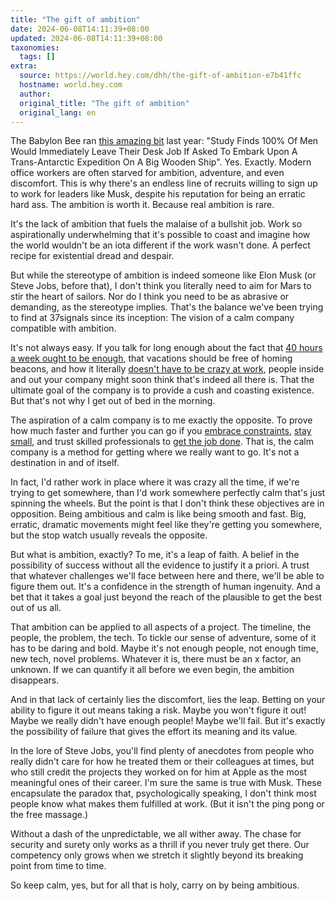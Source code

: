 ```yaml
---
title: "The gift of ambition"
date: 2024-06-08T14:11:39+08:00
updated: 2024-06-08T14:11:39+08:00
taxonomies:
  tags: []
extra:
  source: https://world.hey.com/dhh/the-gift-of-ambition-e7b41ffc
  hostname: world.hey.com
  author: 
  original_title: "The gift of ambition"
  original_lang: en
---
```


The Babylon Bee ran [this amazing bit](https://babylonbee.com/news/study-finds-100-of-men-would-immediately-leave-their-desk-job-if-asked-to-embark-upon-a-trans-antarctic-expedition-on-a-big-wooden-ship) last year: "Study Finds 100% Of Men Would Immediately Leave Their Desk Job If Asked To Embark Upon A Trans-Antarctic Expedition On A Big Wooden Ship". Yes. Exactly. Modern office workers are often starved for ambition, adventure, and even discomfort. This is why there's an endless line of recruits willing to sign up to work for leaders like Musk, despite his reputation for being an erratic hard ass. The ambition is worth it. Because real ambition is rare.

It's the lack of ambition that fuels the malaise of a bullshit job. Work so aspirationally underwhelming that it's possible to coast and imagine how the world wouldn't be an iota different if the work wasn't done. A perfect recipe for existential dread and despair.

But while the stereotype of ambition is indeed someone like Elon Musk (or Steve Jobs, before that), I don't think you literally need to aim for Mars to stir the heart of sailors. Nor do I think you need to be as abrasive or demanding, as the stereotype implies. That's the balance we've been trying to find at 37signals since its inception: The vision of a calm company compatible with ambition.

It's not always easy. If you talk for long enough about the fact that [40 hours a week ought to be enough](https://37signals.com/podcast/8s-enough-40s-plenty/), that vacations should be free of homing beacons, and how it literally [doesn't have to be crazy at work](https://basecamp.com/books/calm), people inside and out your company might soon think that's indeed all there is. That the ultimate goal of the company is to provide a cush and coasting existence. But that's not why I get out of bed in the morning.

The aspiration of a calm company is to me exactly the opposite. To prove how much faster and further you can go if you [embrace constraints](https://basecamp.com/gettingreal/03.4-embrace-constraints), [stay small](https://signalvnoise.com/svn3/small-is-not-a-stepping-stone/), and trust skilled professionals to [get the job done](https://basecamp.com/justletmedomyjob). That is, the calm company is a method for getting where we really want to go. It's not a destination in and of itself.

In fact, I'd rather work in place where it was crazy all the time, if we're trying to get somewhere, than I'd work somewhere perfectly calm that's just spinning the wheels. But the point is that I don't think these objectives are in opposition. Being ambitious and calm is like being smooth and fast. Big, erratic, dramatic movements might feel like they're getting you somewhere, but the stop watch usually reveals the opposite.

But what is ambition, exactly? To me, it's a leap of faith. A belief in the possibility of success without all the evidence to justify it a priori. A trust that whatever challenges we'll face between here and there, we'll be able to figure them out. It's a confidence in the strength of human ingenuity. And a bet that it takes a goal just beyond the reach of the plausible to get the best out of us all.

That ambition can be applied to all aspects of a project. The timeline, the people, the problem, the tech. To tickle our sense of adventure, some of it has to be daring and bold. Maybe it's not enough people, not enough time, new tech, novel problems. Whatever it is, there must be an x factor, an unknown. If we can quantify it all before we even begin, the ambition disappears.

And in that lack of certainly lies the discomfort, lies the leap. Betting on your ability to figure it out means taking a risk. Maybe you won't figure it out! Maybe we really didn't have enough people! Maybe we'll fail. But it's exactly the possibility of failure that gives the effort its meaning and its value.

In the lore of Steve Jobs, you'll find plenty of anecdotes from people who really didn't care for how he treated them or their colleagues at times, but who still credit the projects they worked on for him at Apple as the most meaningful ones of their career. I'm sure the same is true with Musk. These encapsulate the paradox that, psychologically speaking, I don't think most people know what makes them fulfilled at work. (But it isn't the ping pong or the free massage.)

Without a dash of the unpredictable, we all wither away. The chase for security and surety only works as a thrill if you never truly get there. Our competency only grows when we stretch it slightly beyond its breaking point from time to time.

So keep calm, yes, but for all that is holy, carry on by being ambitious.
